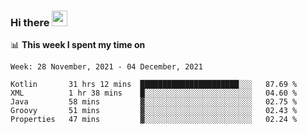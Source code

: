 ### Hi there <a href="https://www.gautamkrishnar.com/"><img src="https://media.giphy.com/media/hvRJCLFzcasrR4ia7z/giphy.gif" width="25px"></a>

📊 **This week I spent my time on**

<!--START_SECTION:waka-->
```text
Week: 28 November, 2021 - 04 December, 2021

Kotlin       31 hrs 12 mins  ██████████████████████░░░   87.69 % 
XML          1 hr 38 mins    █░░░░░░░░░░░░░░░░░░░░░░░░   04.60 % 
Java         58 mins         ▓░░░░░░░░░░░░░░░░░░░░░░░░   02.75 % 
Groovy       51 mins         ▓░░░░░░░░░░░░░░░░░░░░░░░░   02.43 % 
Properties   47 mins         ▓░░░░░░░░░░░░░░░░░░░░░░░░   02.24 % 
```
<!--END_SECTION:waka-->
